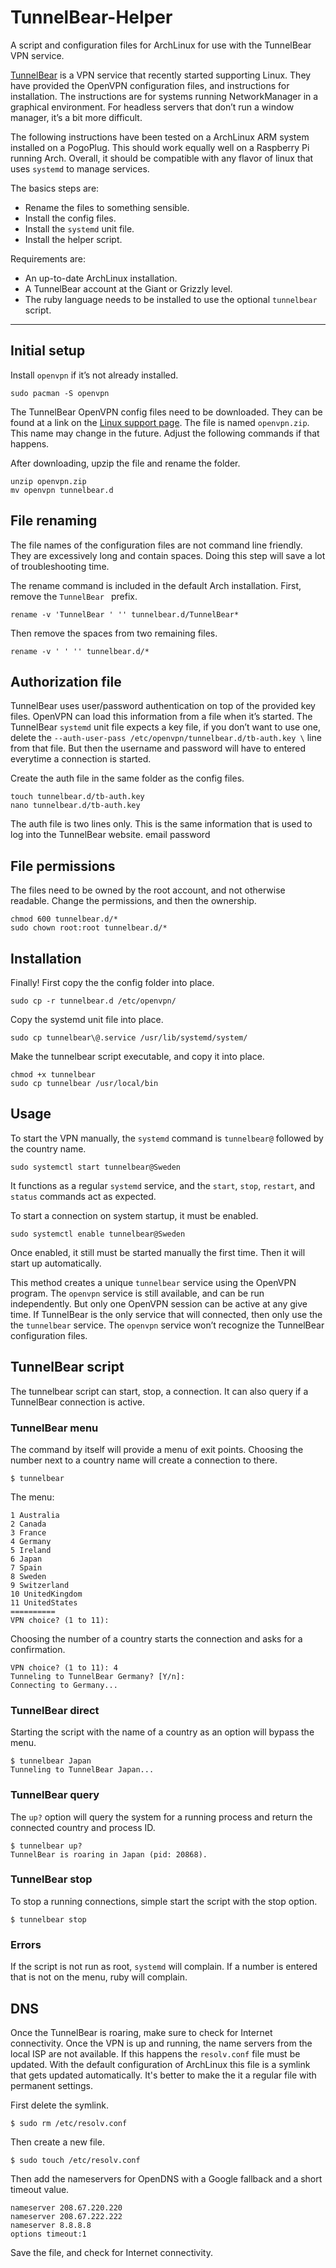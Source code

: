 # TunnelBear-Helper

A script and configuration files for ArchLinux for use with the TunnelBear VPN service.

[TunnelBear](https://www.tunnelbear.com) is a VPN service that recently started supporting Linux. They have provided the OpenVPN configuration files, and instructions for installation. The instructions are for systems running NetworkManager in a graphical environment. For headless servers that don’t run a window manager, it’s a bit more difficult.

The following instructions have been tested on a ArchLinux ARM system installed on a PogoPlug. This should work equally well on a Raspberry Pi running Arch. Overall, it should be compatible with any flavor of linux that uses `systemd` to manage services.

The basics steps are:

- Rename the files to something sensible.
- Install the config files.
- Install the `systemd` unit file.
- Install the helper script.

Requirements are:

- An up-to-date ArchLinux installation.
- A TunnelBear account at the Giant or Grizzly level.
- The ruby language needs to be installed to use the optional `tunnelbear` script.

---- 

## Initial setup

Install `openvpn` if it’s not already installed.

	sudo pacman -S openvpn
	
The TunnelBear OpenVPN config files need to be downloaded. They can be found at a link on the [Linux support page](https://www.tunnelbear.com/updates/linux_support/). The file is named `openvpn.zip`. This name may change in the future. Adjust the following commands if that happens.

After downloading, upzip the file and rename the folder.

	unzip openvpn.zip
	mv openvpn tunnelbear.d
	
## File renaming

The file names of the configuration files are not command line friendly. They are excessively long and contain spaces. Doing this step will save a lot of troubleshooting time.

The rename command is included in the default Arch installation. First, remove the `TunnelBear ` prefix.

	rename -v 'TunnelBear ' '' tunnelbear.d/TunnelBear*

Then remove the spaces from two remaining files.

	rename -v ' ' '' tunnelbear.d/*

## Authorization file

TunnelBear uses user/password authentication on top of the provided key files. OpenVPN can load this information from a file when it’s started. The TunnelBear `systemd` unit file expects a key file, if you don’t want to use one, delete the `--auth-user-pass /etc/openvpn/tunnelbear.d/tb-auth.key \` line from that file. But then the username and password will have to entered everytime a connection is started.

Create the auth file in the same folder as the config files.

	touch tunnelbear.d/tb-auth.key
	nano tunnelbear.d/tb-auth.key

The auth file is two lines only. This is the same information that is used to log into the TunnelBear website.
	email
	password

## File permissions

The files need to be owned by the root account, and not otherwise readable. Change the permissions, and then the ownership.

	chmod 600 tunnelbear.d/*
	sudo chown root:root tunnelbear.d/*

## Installation

Finally! First copy the the config folder into place.

	sudo cp -r tunnelbear.d /etc/openvpn/

Copy the systemd unit file into place.

	sudo cp tunnelbear\@.service /usr/lib/systemd/system/

Make the tunnelbear script executable, and copy it into place.

	chmod +x tunnelbear
	sudo cp tunnelbear /usr/local/bin

## Usage

To start the VPN manually, the `systemd` command is `tunnelbear@` followed by the country name.

	sudo systemctl start tunnelbear@Sweden

It functions as a regular `systemd` service, and the `start`, `stop`, `restart`, and `status` commands act as expected.

To start a connection on system startup, it must be enabled.

	sudo systemctl enable tunnelbear@Sweden

Once enabled, it still must be started manually the first time. Then it will start up automatically.

This method creates a unique `tunnelbear` service using the OpenVPN program. The `openvpn` service is still available, and can be run independently. But only one OpenVPN session can be active at any give time. If TunnelBear is the only service that will connected, then only use the the `tunnelbear` service. The `openvpn` service won’t recognize the TunnelBear configuration files.

## TunnelBear script

The tunnelbear script can start, stop, a connection. It can also query if a TunnelBear connection is active.

### TunnelBear menu

The command by itself will provide a menu of exit points. Choosing the number next to a country name will create a connection to there.

	$ tunnelbear

The menu:

	1 Australia
	2 Canada
	3 France
	4 Germany
	5 Ireland
	6 Japan
	7 Spain
	8 Sweden
	9 Switzerland
	10 UnitedKingdom
	11 UnitedStates
	==========
	VPN choice? (1 to 11):

Choosing the number of a country starts the connection and asks for a confirmation.

	VPN choice? (1 to 11): 4
	Tunneling to TunnelBear Germany? [Y/n]: 
	Connecting to Germany...

### TunnelBear direct

Starting the script with the name of a country as an option will bypass the menu.

	$ tunnelbear Japan
	Tunneling to TunnelBear Japan...

### TunnelBear query

The `up?` option will query the system for a running process and return the connected country and process ID.

	$ tunnelbear up?
	TunnelBear is roaring in Japan (pid: 20868).

### TunnelBear stop

To stop a running connections, simple start the script with the stop option.

	$ tunnelbear stop

### Errors

If the script is not run as root, `systemd` will complain. If a number is entered that is not on the menu, ruby will complain.

## DNS

Once the TunnelBear is roaring, make sure to check for Internet connectivity. Once the VPN is up and running, the name servers from the local ISP are not available. If this happens the `resolv.conf` file must be updated. With the default configuration of ArchLinux this file is a symlink that gets updated automatically. It's better to make the it a regular file with permanent settings.

First delete the symlink.

    $ sudo rm /etc/resolv.conf

Then create a new file.

    $ sudo touch /etc/resolv.conf

Then add the nameservers for OpenDNS with a Google fallback and a short timeout value.

    nameserver 208.67.220.220
    nameserver 208.67.222.222
    nameserver 8.8.8.8
    options timeout:1

Save the file, and check for Internet connectivity.

